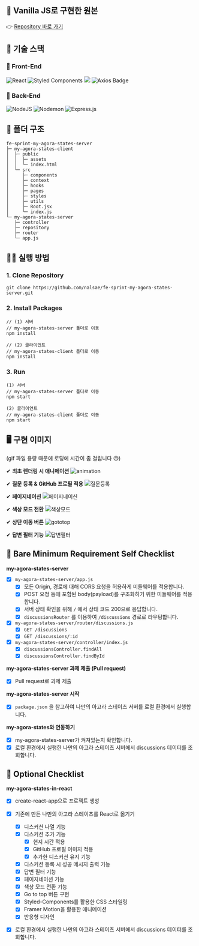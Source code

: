 ## 📌 Vanilla JS로 구현한 원본

👉 [Repository 바로 가기](https://github.com/nalsae/my-agora-states-js)

## 🔧 기술 스택

### 🔨 Front-End

![React](https://img.shields.io/badge/react-%2320232a.svg?style=for-the-badge&logo=react&logoColor=%2361DAFB) ![Styled Components](https://img.shields.io/badge/styled--components-DB7093?style=for-the-badge&logo=styled-components&logoColor=white) <img src="https://img.shields.io/badge/Framer Motion-bc4a97?style=for-the-badge&logo=Framer&logoColor=white"> ![Axios Badge](https://img.shields.io/badge/Axios-5A29E4?logo=axios&logoColor=fff&style=for-the-badge)

### 🔨 Back-End

![NodeJS](https://img.shields.io/badge/node.js-6DA55F?style=for-the-badge&logo=node.js&logoColor=white) ![Nodemon](https://img.shields.io/badge/NODEMON-%23323330.svg?style=for-the-badge&logo=nodemon&logoColor=%BBDEAD) ![Express.js](https://img.shields.io/badge/express.js-%23404d59.svg?style=for-the-badge&logo=express&logoColor=%2361DAFB)

## 📑 폴더 구조
```
fe-sprint-my-agora-states-server
├─ my-agora-states-client
│  ├─ public
│  │  ├─ assets
│  │  └─ index.html
│  └─ src
│     ├─ components
│     ├─ context
│     ├─ hooks
│     ├─ pages
│     ├─ styles
│     ├─ utils
│     ├─ Root.jsx
│     └─ index.js
└─ my-agora-states-server
   ├─ controller
   ├─ repository
   ├─ router
   └─ app.js
```

## 🏃‍♀️ 실행 방법
### 1. Clone Repository
```
git clone https://github.com/nalsae/fe-sprint-my-agora-states-server.git
```

### 2. Install Packages
```
// (1) 서버
// my-agora-states-server 폴더로 이동
npm install

// (2) 클라이언트
// my-agora-states-client 폴더로 이동
npm install
```

### 3. Run
```
(1) 서버
// my-agora-states-server 폴더로 이동
npm start

(2) 클라이언트
// my-agora-states-client 폴더로 이동
npm start
```

## 🖥 구현 이미지

(gif 파일 용량 때문에 로딩에 시간이 좀 걸립니다 😥)

✔ **최초 렌더링 시 애니메이션**
![animation](https://github.com/codestates-seb/fe-sprint-my-agora-states-server/assets/101828759/8cb1de11-0638-4680-8caf-8cbe4ba2dbe8)

✔ **질문 등록 & GitHub 프로필 적용**
![질문등록](https://github.com/codestates-seb/fe-sprint-my-agora-states-server/assets/101828759/7d2c9699-a6d5-43d3-bda4-363f626582ab)

✔ **페이지네이션**
![페이지네이션](https://github.com/codestates-seb/fe-sprint-my-agora-states-server/assets/101828759/9d6ca76b-7e8a-46a0-a381-6b331b733e53)

✔ **색상 모드 전환**
![색상모드](https://github.com/codestates-seb/fe-sprint-my-agora-states-server/assets/101828759/6c6c82c0-037f-4d9b-85da-e64ff094e822)

✔ **상단 이동 버튼**
![gototop](https://github.com/codestates-seb/fe-sprint-my-agora-states-server/assets/101828759/0a1d90e0-c4f5-426b-9561-15d7534a6a7b)

✔ **답변 필터 기능**
![답변필터](https://github.com/codestates-seb/fe-sprint-my-agora-states-server/assets/101828759/8917b2af-a7cd-413c-a9f1-bdedb38f9aef)

## 📌 Bare Minimum Requirement Self Checklist

**my-agora-states-server**

- [x] `my-agora-states-server/app.js`
  - [x] 모든 Origin, 경로에 대해 CORS 요청을 허용하게 미들웨어를 적용합니다.
  - [x] POST 요청 등에 포함된 body(payload)를 구조화하기 위한 미들웨어를 적용합니다.
  - [x] 서버 상태 확인을 위해 `/` 에서 상태 코드 200으로 응답합니다.
  - [x] `discussionsRouter` 를 이용하여 `/discussions` 경로로 라우팅합니다.
- [x] `my-agora-states-server/router/discussions.js`
  - [x] `GET /discussions`
  - [x] `GET /discussions/:id`
- [x] `my-agora-states-server/controller/index.js`
  - [x] `discussionsController.findAll`
  - [x] `discussionsController.findById`

**my-agora-states-server 과제 제출 (Pull request)**

- [x] Pull request로 과제 제출

**my-agora-states-server 시작**

- [x] `package.json` 을 참고하여 나만의 아고라 스테이츠 서버를 로컬 환경에서 실행합니다.

**my-agora-states와 연동하기**

- [x] my-agora-states-server가 켜져있는지 확인합니다.
- [x] 로컬 환경에서 실행한 나만의 아고라 스테이츠 서버에서 discussions 데이터를 조회합니다.

## 📌 Optional Checklist

**my-agora-states-in-react**

- [x] create-react-app으로 프로젝트 생성
- [x] 기존에 만든 나만의 아고라 스테이츠를 React로 옮기기
  - [x] 디스커션 나열 기능
  - [x] 디스커션 추가 기능
    - [x] 현지 시간 적용
    - [x] GitHub 프로필 이미지 적용
    - [x] 추가한 디스커션 유지 기능
  - [x] 디스커션 등록 시 성공 메시지 출력 기능
  - [x] 답변 필터 기능
  - [x] 페이지네이션 기능
  - [x] 색상 모드 전환 기능
  - [x] Go to top 버튼 구현
  - [x] Styled-Components를 활용한 CSS 스타일링
  - [x] Framer Motion을 활용한 애니메이션
  - [x] 반응형 디자인
- [x] 로컬 환경에서 실행한 나만의 아고라 스테이츠 서버에서 discussions 데이터를 조회합니다.

